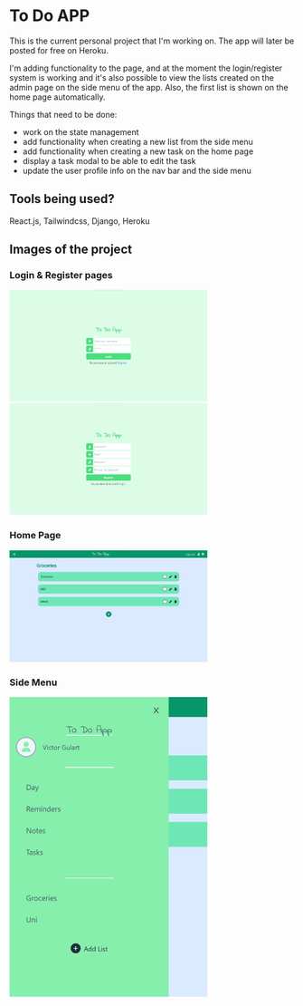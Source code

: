 # To Do APP

This is the current personal project that I'm working on.
The app will later be posted for free on Heroku.

I'm adding functionality to the page, and at the moment the login/register system is working and it's also possible to view the lists created on the admin page on the side menu of the app. Also, the first list is shown on the home page automatically.

Things that need to be done:
- work on the state management
- add functionality when creating a new list from the side menu
- add functionality when creating a new task on the home page
- display a task modal to be able to edit the task
- update the user profile info on the nav bar and the side menu

## Tools being used?

React.js, Tailwindcss, Django, Heroku


## Images of the project

### Login & Register pages
<img src="imgs/login_page.png" width="350" alt="Login Page">
<img src="imgs/register_page.png" width="350" alt="Register Page">

### Home Page
<img src="imgs/home_page.png" width="350" alt="Home Page">

### Side Menu
<img src="imgs/side_menu.png" width="350" alt="Side Menu">


